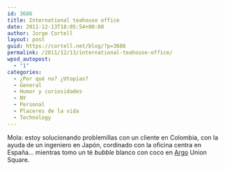 ```yaml
---
id: 3686
title: International teahouse office
date: 2011-12-13T18:05:54+00:00
author: Jorge Cortell
layout: post
guid: https://cortell.net/blog/?p=3686
permalink: /2011/12/13/international-teahouse-office/
wpsd_autopost:
  - "1"
categories:
  - ¿Por qué no? ¿Utopías?
  - General
  - Humor y curiosidades
  - NY
  - Personal
  - Placeres de la vida
  - Technology
---
```

Mola: estoy solucionando problemillas con un cliente en Colombia, con la ayuda de un ingeniero en Japón, cordinado con la oficina centra en España... mientras tomo un té _bubble_ blanco con coco en <a title="Argo" href="https://www.argotea.com/" target="_blank">Argo</a> Union Square.